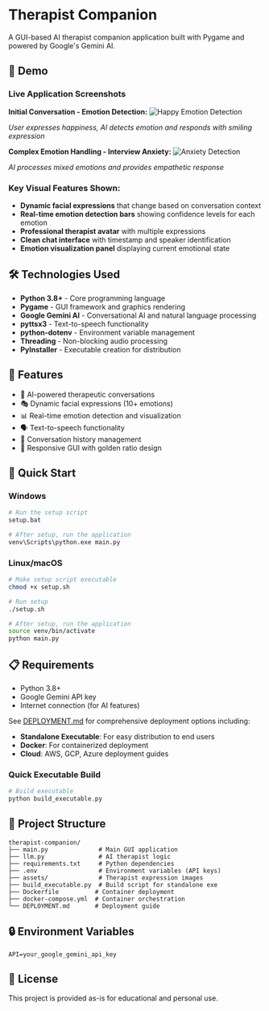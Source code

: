 # Therapist Companion

A GUI-based AI therapist companion application built with Pygame and powered by Google's Gemini AI.

## 🎯 Demo

### Live Application Screenshots

**Initial Conversation - Emotion Detection:**
![Happy Emotion Detection](https://github.com/user-attachments/assets/screenshot1.png)

*User expresses happiness, AI detects emotion and responds with smiling expression*



**Complex Emotion Handling - Interview Anxiety:**
![Anxiety Detection](https://github.com/user-attachments/assets/screenshot2.png)

*AI processes mixed emotions and provides empathetic response*



### Key Visual Features Shown:
- **Dynamic facial expressions** that change based on conversation context
- **Real-time emotion detection bars** showing confidence levels for each emotion
- **Professional therapist avatar** with multiple expressions
- **Clean chat interface** with timestamp and speaker identification
- **Emotion visualization panel** displaying current emotional state

## 🛠️ Technologies Used

- **Python 3.8+** - Core programming language
- **Pygame** - GUI framework and graphics rendering
- **Google Gemini AI** - Conversational AI and natural language processing
- **pyttsx3** - Text-to-speech functionality
- **python-dotenv** - Environment variable management
- **Threading** - Non-blocking audio processing
- **PyInstaller** - Executable creation for distribution

## 🎨 Features

- 🤖 AI-powered therapeutic conversations
- 🎭 Dynamic facial expressions (10+ emotions)
- 📊 Real-time emotion detection and visualization
- 🗣️ Text-to-speech functionality
- 💬 Conversation history management
- 🎨 Responsive GUI with golden ratio design

## 🚀 Quick Start

### Windows
```bash
# Run the setup script
setup.bat

# After setup, run the application
venv\Scripts\python.exe main.py
```

### Linux/macOS
```bash
# Make setup script executable
chmod +x setup.sh

# Run setup
./setup.sh

# After setup, run the application
source venv/bin/activate
python main.py
```

## 📋 Requirements

- Python 3.8+
- Google Gemini API key
- Internet connection (for AI features)

See [DEPLOYMENT.md](DEPLOYMENT.md) for comprehensive deployment options including:

- **Standalone Executable**: For easy distribution to end users
- **Docker**: For containerized deployment
- **Cloud**: AWS, GCP, Azure deployment guides

### Quick Executable Build
```bash
# Build executable
python build_executable.py
```

## 📁 Project Structure
```
therapist-companion/
├── main.py              # Main GUI application
├── llm.py               # AI therapist logic
├── requirements.txt     # Python dependencies
├── .env                 # Environment variables (API keys)
├── assets/              # Therapist expression images
├── build_executable.py  # Build script for standalone exe
├── Dockerfile          # Container deployment
├── docker-compose.yml  # Container orchestration
└── DEPLOYMENT.md       # Deployment guide
```

## 🔒 Environment Variables
```env
API=your_google_gemini_api_key
```

## 📄 License

This project is provided as-is for educational and personal use.